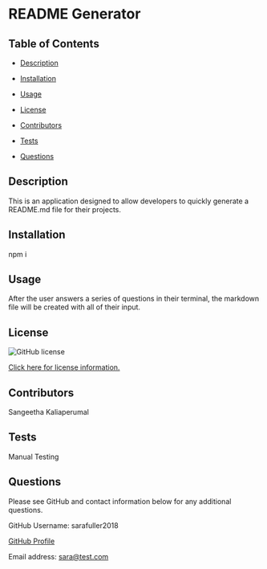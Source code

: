 # README Generator

## Table of Contents

* [Description](#description)

* [Installation](#installation)

* [Usage](#usage)

* [License](#license)

* [Contributors](#contributors)

* [Tests](#tests)

* [Questions](#questions)

## Description
This is an application designed to allow developers to quickly generate a README.md file for their projects.

## Installation
npm i

## Usage 
After the user answers a series of questions in their terminal, the markdown file will be created with all of their input.

## License 
 ![GitHub license](https://img.shields.io/badge/license-ISC-blue.svg) 

  [Click here for license information.](https://choosealicense.com/licenses/)

## Contributors
Sangeetha Kaliaperumal

## Tests 
Manual Testing

## Questions 
Please see GitHub and contact information below for any additional questions. 

GitHub Username: sarafuller2018 

[GitHub Profile](https://github.com/sarafuller2018) 

Email address: sara@test.com 

